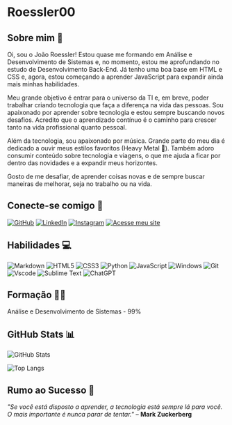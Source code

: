 # Roessler00 

## Sobre mim 📖

Oi, sou o João Roessler! Estou quase me formando em Análise e Desenvolvimento de Sistemas e, no momento, estou me aprofundando no estudo de Desenvolvimento Back-End. Já tenho uma boa base em HTML e CSS e, agora, estou começando a aprender JavaScript para expandir ainda mais minhas habilidades.

Meu grande objetivo é entrar para o universo da TI e, em breve, poder trabalhar criando tecnologia que faça a diferença na vida das pessoas. Sou apaixonado por aprender sobre tecnologia e estou sempre buscando novos desafios. Acredito que o aprendizado contínuo é o caminho para crescer tanto na vida profissional quanto pessoal.

Além da tecnologia, sou apaixonado por música. Grande parte do meu dia é dedicado a ouvir meus estilos favoritos (Heavy Metal 🤘). Também adoro consumir conteúdo sobre tecnologia e viagens, o que me ajuda a ficar por dentro das novidades e a expandir meus horizontes.

Gosto de me desafiar, de aprender coisas novas e de sempre buscar maneiras de melhorar, seja no trabalho ou na vida.

## Conecte-se comigo 🔗

[![GitHub](https://img.shields.io/badge/GitHub-100000?style=for-the-badge&logo=github&logoColor=white)](https://github.com/Roessler00)
[![LinkedIn](https://img.shields.io/badge/LinkedIn-0077B5?style=for-the-badge&logo=linkedin&logoColor=white)](https://www.linkedin.com/in/joaoroessler/)
[![Instagram](https://img.shields.io/badge/-Instagram-%23E4405F?style=for-the-badge&logo=instagram&logoColor=white)](https://www.instagram.com/j.roessler00/)
[![Acesse meu site](https://img.shields.io/badge/Acesse_meu_site-1C3A61?style=for-the-badge&logo=link&logoColor=white)](https://roesslerdev.com/)

## Habilidades 💻

![Markdown](https://img.shields.io/badge/Markdown-000?style=for-the-badge&logo=markdown)
![HTML5](https://img.shields.io/badge/HTML5-E34F26?style=for-the-badge&logo=html5&logoColor=white)
![CSS3](https://img.shields.io/badge/CSS3-1572B6?style=for-the-badge&logo=css3&logoColor=white)
![Python](https://img.shields.io/badge/python-3670A0?style=for-the-badge&logo=python&logoColor=ffdd54)
![JavaScript](https://img.shields.io/badge/JavaScript-F7DF1E?style=for-the-badge&logo=javascript&logoColor=black)
![Windows](https://img.shields.io/badge/Windows-000?style=for-the-badge&logo=windows&logoColor=2CA5E0)
![Git](https://img.shields.io/badge/GIT-E44C30?style=for-the-badge&logo=git&logoColor=white)
![Vscode](https://img.shields.io/badge/Vscode-007ACC?style=for-the-badge&logo=visual-studio-code&logoColor=white)
![Sublime Text](https://img.shields.io/badge/sublime_text-%23575757.svg?style=for-the-badge&logo=sublime-text&logoColor=important)
![ChatGPT](https://img.shields.io/badge/chatGPT-74aa9c?style=for-the-badge&logo=openai&logoColor=white)

## Formação 👨‍🎓

Análise e Desenvolvimento de Sistemas - 99%

## GitHub Stats 📊 

![GitHub Stats](https://github-readme-stats.vercel.app/api?username=Roessler00&theme=transparent&bg_color=000&border_color=30A3DC&show_icons=true&icon_color=30A3DC&title_color=E94D5F&text_color=FFF&cache_seconds=1800&token=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)

![Top Langs](https://github-readme-stats-git-masterrstaa-rickstaa.vercel.app/api/top-langs/?username=Roessler00&layout=compact&bg_color=000&border_color=30A3DC&title_color=E94D5F&text_color=FFF&cache_seconds=1800&token=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)

## Rumo ao Sucesso 🚀

_"Se você está disposto a aprender, a tecnologia está sempre lá para você. O mais importante é nunca parar de tentar."_ – **Mark Zuckerberg**
